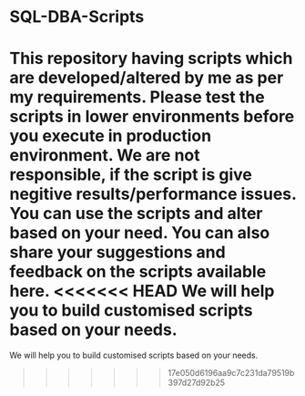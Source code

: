 # SQL-DBA-Scripts
This repository having scripts which are developed/altered by me as per my requirements. Please test the scripts in lower environments before you execute in production environment. 
We are not responsible, if the script is give negitive results/performance issues.
You can use the scripts and alter based on your need.
You can also share your suggestions and feedback on the scripts available here.
<<<<<<< HEAD
We will help you to build customised scripts based on your needs.
=======
We will help you to build customised scripts based on your needs.
>>>>>>> 17e050d6196aa9c7c231da79519b397d27d92b25
